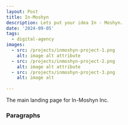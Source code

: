 ```yaml
---
layout: Post
title: In-Moshyn
description: Lets put your idea In - Moshyn.
date: '2024-09-05'
tags:
  - digital-agency
images:
  - src: /projects/inmoshyn-project-1.png
    alt: image alt attribute
  - src: /projects/inmoshyn-project-2.png
    alt: image alt attribute
  - src: /projects/inmoshyn-project-3.png
    alt: image alt
  
---
```


The main landing page for In-Moshyn Inc. 

### Paragraphs